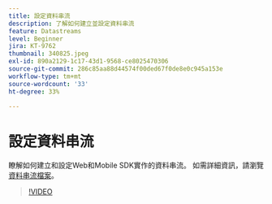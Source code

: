 ```yaml
---
title: 設定資料串流
description: 了解如何建立並設定資料串流
feature: Datastreams
level: Beginner
jira: KT-9762
thumbnail: 340825.jpeg
exl-id: 890a2129-1c17-43d1-9568-ce8025470306
source-git-commit: 286c85aa88d44574f00ded67f0de8e0c945a153e
workflow-type: tm+mt
source-wordcount: '33'
ht-degree: 33%

---
```


# 設定資料串流

瞭解如何建立和設定Web和Mobile SDK實作的資料串流。 如需詳細資訊，請瀏覽[資料串流檔案](https://experienceleague.adobe.com/docs/experience-platform/edge/fundamentals/datastreams.html?lang=zh-Hant)。

>[!VIDEO](https://video.tv.adobe.com/v/340825?learn=on&enablevpops)
